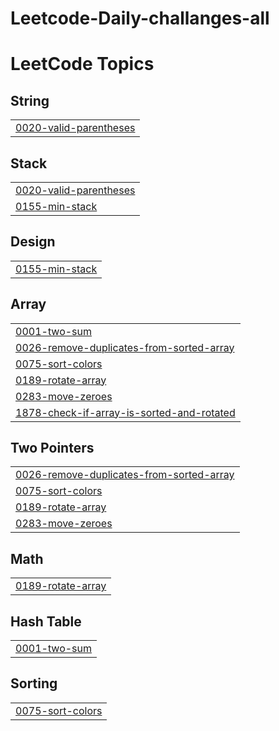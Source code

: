 # Leetcode-Daily-challanges-all
<!---LeetCode Topics Start-->
# LeetCode Topics
## String
|  |
| ------- |
| [0020-valid-parentheses](https://github.com/MridulGupta75/Leetcode-Daily-challanges-all/tree/master/0020-valid-parentheses) |
## Stack
|  |
| ------- |
| [0020-valid-parentheses](https://github.com/MridulGupta75/Leetcode-Daily-challanges-all/tree/master/0020-valid-parentheses) |
| [0155-min-stack](https://github.com/MridulGupta75/Leetcode-Daily-challanges-all/tree/master/0155-min-stack) |
## Design
|  |
| ------- |
| [0155-min-stack](https://github.com/MridulGupta75/Leetcode-Daily-challanges-all/tree/master/0155-min-stack) |
## Array
|  |
| ------- |
| [0001-two-sum](https://github.com/MridulGupta75/Leetcode-Daily-challanges-all/tree/master/0001-two-sum) |
| [0026-remove-duplicates-from-sorted-array](https://github.com/MridulGupta75/Leetcode-Daily-challanges-all/tree/master/0026-remove-duplicates-from-sorted-array) |
| [0075-sort-colors](https://github.com/MridulGupta75/Leetcode-Daily-challanges-all/tree/master/0075-sort-colors) |
| [0189-rotate-array](https://github.com/MridulGupta75/Leetcode-Daily-challanges-all/tree/master/0189-rotate-array) |
| [0283-move-zeroes](https://github.com/MridulGupta75/Leetcode-Daily-challanges-all/tree/master/0283-move-zeroes) |
| [1878-check-if-array-is-sorted-and-rotated](https://github.com/MridulGupta75/Leetcode-Daily-challanges-all/tree/master/1878-check-if-array-is-sorted-and-rotated) |
## Two Pointers
|  |
| ------- |
| [0026-remove-duplicates-from-sorted-array](https://github.com/MridulGupta75/Leetcode-Daily-challanges-all/tree/master/0026-remove-duplicates-from-sorted-array) |
| [0075-sort-colors](https://github.com/MridulGupta75/Leetcode-Daily-challanges-all/tree/master/0075-sort-colors) |
| [0189-rotate-array](https://github.com/MridulGupta75/Leetcode-Daily-challanges-all/tree/master/0189-rotate-array) |
| [0283-move-zeroes](https://github.com/MridulGupta75/Leetcode-Daily-challanges-all/tree/master/0283-move-zeroes) |
## Math
|  |
| ------- |
| [0189-rotate-array](https://github.com/MridulGupta75/Leetcode-Daily-challanges-all/tree/master/0189-rotate-array) |
## Hash Table
|  |
| ------- |
| [0001-two-sum](https://github.com/MridulGupta75/Leetcode-Daily-challanges-all/tree/master/0001-two-sum) |
## Sorting
|  |
| ------- |
| [0075-sort-colors](https://github.com/MridulGupta75/Leetcode-Daily-challanges-all/tree/master/0075-sort-colors) |
<!---LeetCode Topics End-->